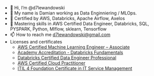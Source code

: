 - 👋 Hi, I’m @d7lewandowski
- 👀 My name is Damian working as Data Enginniering / MLOps.
- 🌱 Certified by AWS, Databricks, Apache Airflow, Axelos
- 🌱 Mastering skills in AWS Certified Data Engineer, Databricks, SQL, PYSPARK, Python, Mlflow, sklearn, Tensorflow
- 📫 How to reach me d7lewandowski@gmail.com
- Licenses and certificates
  -  [AWS Certified Machine Learning Engineer – Associate](https://www.credly.com/badges/a036f745-980b-4ebd-9ac6-9cd392b73854/public_url)
  -  [Academy Accreditation - Databricks Fundamentals](https://credentials.databricks.com/f879b43a-3a8c-4c67-9b44-84cd815d1954)
  -  [Databricks Certified Data Engineer Professional](https://credentials.databricks.com/e62a748c-aada-4037-93e7-267ddca83c57)
  -  [AWS Certified Cloud Practitioner](https://www.credly.com/badges/d4e26876-3df1-4e2d-8e40-b0eb9ae004c7/linked_in_profile)
  -  [ITIL 4 Foundation Certificate in IT Service Management](https://drive.google.com/drive/u/0/folders/1hXJt_cdrdhnscrdWoJiuGDdYvamrWlUM)
<!---
d7lewandowski/d7lewandowski is a ✨ special ✨ repository because its `README.md` (this file) appears on your GitHub profile.
You can click the Preview link to take a look at your changes.
--->
